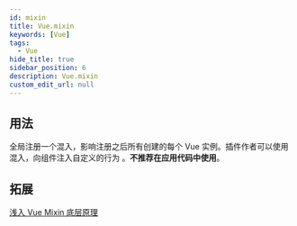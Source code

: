 ```yaml
---
id: mixin
title: Vue.mixin
keywords: [Vue]
tags:
  - Vue
hide_title: true
sidebar_position: 6
description: Vue.mixin
custom_edit_url: null
---
```


## 用法

全局注册一个混入，影响注册之后所有创建的每个 Vue 实例。插件作者可以使用混入，向组件注入自定义的行为
。**不推荐在应用代码中使用**。

## 拓展

[浅入 Vue Mixin 底层原理](https://zhuanlan.zhihu.com/p/396828836)

